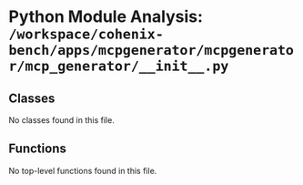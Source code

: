 # Python Module Analysis: `/workspace/cohenix-bench/apps/mcpgenerator/mcpgenerator/mcp_generator/__init__.py`

## Classes

No classes found in this file.


## Functions

No top-level functions found in this file.
